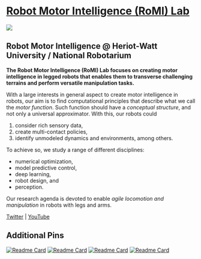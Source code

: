# [Robot Motor Intelligence (RoMI) Lab](https://www.romilab.org)

<img src="https://www.romilab.org/images/logo/lab-logo.png" align="center">

## Robot Motor Intelligence @ Heriot-Watt University / National Robotarium

**The Robot Motor Intelligence (RoMI) Lab focuses on creating motor intelligence in legged robots that enables them to transverse challenging terrains and perform versatile manipulation tasks.**

With a large interests in general aspect to create motor intelligence in robots, our aim is to find computational principles that describe what we call the *motor function*.
Such function should have a *conceptual structure*, and not only a universal approximator.
With this, our robots could
 1. consider rich sensory data,
 2. create multi-contact policies,
 3. identify unmodeled dynamics and environments, among others.

To achieve so, we study a range of different disciplines:
 - numerical optimization,
 - model predictive control,
 - deep learning,
 - robot design, and
 - perception.

Our research agenda is devoted to enable *agile locomotion and manipulation* in robots with legs and arms.

[Twitter](https://twitter.com/CarlosMastalli) |
[YouTube](https://www.youtube.com/@RobotMotorIntelligenceLab)

## Additional Pins

[![Readme Card](https://github-readme-stats.vercel.app/api/pin/?username=loco-3d&repo=crocoddyl&show_owner=true)](https://github.com/loco-3d/crocoddyl)
[![Readme Card](https://github-readme-stats.vercel.app/api/pin/?username=Gepetto&repo=example-robot-data&show_owner=true)](https://github.com/Gepetto/example-robot-data)
[![Readme Card](https://github-readme-stats.vercel.app/api/pin/?username=loco-3d&repo=whole_body_state_rviz_plugin&show_owner=true)](https://github.com/loco-3d/whole_body_state_rviz_plugin)
[![Readme Card](https://github-readme-stats.vercel.app/api/pin/?username=loco-3d&repo=whole_body_state_msgs&show_owner=true)](https://github.com/loco-3d/whole_body_state_msgs)


